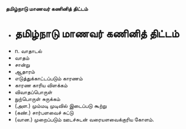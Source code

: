 **தமிழ்நாடு மாணவர் கணினித் திட்டம்**
- # தமிழ்நாடு மாணவர் கணினித் திட்டம்
- n. வாதாடல்
- வாதம்
- சான்று
- ஆதாரம்
- எடுத்துக்காட்டப்படும் காரணம்
- காரண காரிய விளக்கம்
- விவாதப்பொருள்
- நுற்பொருள் சுருக்கம்
- (அள.) மும்மடி முடிவில் இடைப்படு கூற்று
- (கண்.) சார்பளவைச் சுட்டு
- (வான.) முறைப்படும் ஊடச்சுடன் வரையளவைக்குரிய கோளம்.

